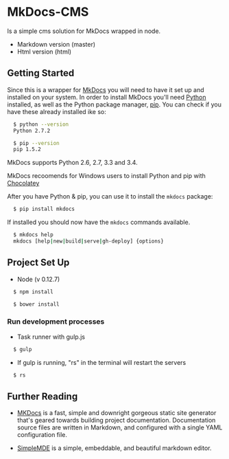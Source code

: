 # MkDocs-CMS

Is a simple cms solution for MkDocs wrapped in node.

* Markdown version (master)
* Html version (html)

## Getting Started
Since this is a wrapper for [MkDocs](http://www.mkdocs.org/) you will need to have it set up and installed on your system. In order to install MkDocs you'll need [Python](http://python.org) installed, as well as the Python package manager, [pip](http://pip.readthedocs.org/en/latest/installing.html). You can check if you have these already installed ike so:

```bash
  $ python --version
  Python 2.7.2

  $ pip --version
  pip 1.5.2
```
MkDocs supports Python 2.6, 2.7, 3.3 and 3.4.

MkDocs recoomends for Windows users to install Python and pip with [Chocolatey](https://chocolatey.org/)

After you have Python & pip, you can use it to install the `mkdocs` package:
```bash
  $ pip install mkdocs
```

If installed you should now have the `mkdocs` commands available.
```bash
  $ mkdocs help
  mkdocs [help|new|build|serve|gh-deploy] {options}
```

## Project Set Up

  * Node (v 0.12.7)

  ```bash
    $ npm install
  ```

  ```bash
    $ bower install
  ```

### Run development processes

  * Task runner with gulp.js

  ```bash
    $ gulp
  ```

  * If gulp is running, "rs" in the terminal will restart the servers

  ```bash
    $ rs
  ```

## Further Reading
  * [MKDocs](http://www.mkdocs.org/user-guide/configuration/) is a fast, simple and downright gorgeous static site generator that's geared towards building project documentation. Documentation source files are written in Markdown, and configured with a single YAML configuration file.

  * [SimpleMDE](http://nextstepwebs.github.io/simplemde-markdown-editor/) is a simple, embeddable, and beautiful markdown editor.
